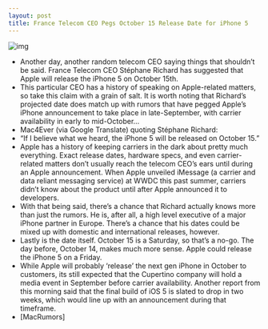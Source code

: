 ```yaml
---
layout: post
title: France Telecom CEO Pegs October 15 Release Date for iPhone 5
---
```

![img](http://media.idownloadblog.com/wp-content/uploads/2011/09/Screen-shot-2011-05-22-at-8.54.png)
* Another day, another random telecom CEO saying things that shouldn’t be said. France Telecom CEO Stéphane Richard has suggested that Apple will release the iPhone 5 on October 15th.
* This particular CEO has a history of speaking on Apple-related matters, so take this claim with a grain of salt. It is worth noting that Richard’s projected date does match up with rumors that have pegged Apple’s iPhone announcement to take place in late-September, with carrier availability in early to mid-October…
* Mac4Ever (via Google Translate) quoting Stéphane Richard:
* “If I believe what we heard, the iPhone 5 will be released on October 15.”
* Apple has a history of keeping carriers in the dark about pretty much everything. Exact release dates, hardware specs, and even carrier-related matters don’t usually reach the telecom CEO’s ears until during an Apple announcement. When Apple unveiled iMessage (a carrier and data reliant messaging service) at WWDC this past summer, carriers didn’t know about the product until after Apple announced it to developers.
* With that being said, there’s a chance that Richard actually knows more than just the rumors. He is, after all, a high level executive of a major iPhone partner in Europe. There’s a chance that his dates could be mixed up with domestic and international releases, however.
* Lastly is the date itself. October 15 is a Saturday, so that’s a no-go. The day before, October 14, makes much more sense. Apple could release the iPhone 5 on a Friday.
* While Apple will probably ‘release’ the next gen iPhone in October to customers, its still expected that the Cupertino company will hold a media event in September before carrier availability. Another report from this morning said that the final build of iOS 5 is slated to drop in two weeks, which would line up with an announcement during that timeframe.
* [MacRumors]

